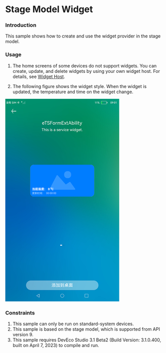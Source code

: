 # Stage Model Widget

### Introduction

This sample shows how to create and use the widget provider in the stage model.

### Usage

1. The home screens of some devices do not support widgets. You can create, update, and delete widgets by using your own widget host. For details, see [Widget Host](../FormLauncher/README.md).

2. The following figure shows the widget style. When the widget is updated, the temperature and time on the widget change.

![eTSFormExample](screenshots/eTSFormExample.png)

### Constraints

1. This sample can only be run on standard-system devices.
2. This sample is based on the stage model, which is supported from API version 9.
3. This sample requires DevEco Studio 3.1 Beta2 (Build Version: 3.1.0.400, built on April 7, 2023) to compile and run. 
